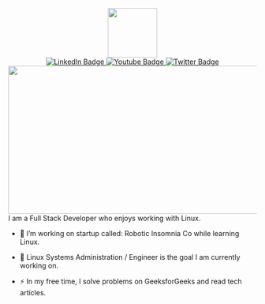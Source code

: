 <!--Header -->
<div id="header" align="center">
  <img src="#" width="100"/>
</div>

<!-- Badges -->
<div align="center" id="badges">
  <a href="your-linkedin-URL">
    <img src="https://img.shields.io/badge/LinkedIn-blue?style=for-the-badge&logo=linkedin&logoColor=white" alt="LinkedIn Badge"/>
  </a>
  <a href="your-youtube-URL">
    <img src="https://img.shields.io/badge/YouTube-red?style=for-the-badge&logo=youtube&logoColor=white" alt="Youtube Badge"/>
  </a>
  <a href="your-twitter-URL">
    <img src="https://img.shields.io/badge/Twitter-blue?style=for-the-badge&logo=twitter&logoColor=white" alt="Twitter Badge"/>
  </a>
</div>

<!-- Banner -->
<div align="center">
  <img src="#" width="600" height="300"/>
</div>
I am a Full Stack Developer who enjoys working with Linux.

- :telescope: I’m working on startup called: Robotic Insomnia Co while learning Linux.

- :seedling: Linux Systems Administration / Engineer is the goal I am currently working on.

- :zap: In my free time, I solve problems on GeeksforGeeks and read tech articles.

<!--- :mailbox:How to reach me: [![Gmail Badge](https://img.shields.io/badge/-kakbar-blue?style=flat&logo=Linkedin&logoColor=white)](your-linkedin-url) -->

<!---
CreativeNamedOdot/CreativeNamedOdot is a ✨ special ✨ repository because its `README.md` (this file) appears on your GitHub profile.
You can click the Preview link to take a look at your changes.
--->
